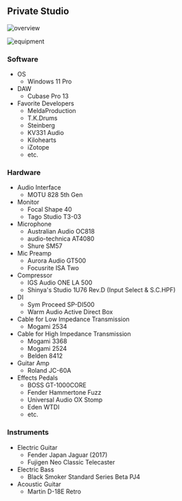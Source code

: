 ## Private Studio

![overview](https://static.ichi-h.com/share/private_studio/DSCF0305.min.jpg)

![equipment](https://static.ichi-h.com/share/private_studio/DSCF0413.min.jpg)

### Software

- OS
  - Windows 11 Pro
- DAW
  - Cubase Pro 13
- Favorite Developers
  - MeldaProduction
  - T.K.Drums
  - Steinberg
  - KV331 Audio
  - Kilohearts
  - iZotope
  - etc.

### Hardware

- Audio Interface
  - MOTU 828 5th Gen
- Monitor
  - Focal Shape 40
  - Tago Studio T3-03
- Microphone
  - Australian Audio OC818
  - audio-technica AT4080
  - Shure SM57
- Mic Preamp
  - Aurora Audio GT500
  - Focusrite ISA Two
- Compressor
  - IGS Audio ONE LA 500
  - Shinya's Studio 1U76 Rev.D (Input Select & S.C.HPF)
- DI
  - Sym Proceed SP-DI500
  - Warm Audio Active Direct Box
- Cable for Low Impedance Transmission
  - Mogami 2534
- Cable for High Impedance Transmission
  - Mogami 3368
  - Mogami 2524
  - Belden 8412
- Guitar Amp
  - Roland JC-60A
- Effects Pedals
  - BOSS GT-1000CORE
  - Fender Hammertone Fuzz
  - Universal Audio OX Stomp
  - Eden WTDI
  - etc.

### Instruments

- Electric Guitar
  - Fender Japan Jaguar (2017)
  - Fujigen Neo Classic Telecaster
- Electric Bass
  - Black Smoker Standard Series Beta PJ4
- Acoustic Guitar
  - Martin D-18E Retro
